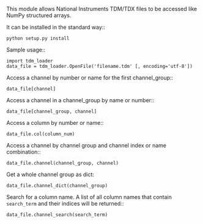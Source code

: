 This module allows National Instruments TDM/TDX files to be accessed like
NumPy structured arrays.

It can be installed in the standard way::

    python setup.py install

Sample usage::

    import tdm_loader
    data_file = tdm_loader.OpenFile('filename.tdm' [, encoding='utf-8'])

Access a channel by number or name for the first channel_group::

    data_file[channel]

Access a channel in a channel_group by name or number::

    data_file[channel_group, channel]

Access a column by number or name::

    data_file.col(column_num)

Access a channel by channel group and channel index or name combination::

    data_file.channel(channel_group, channel)

Get a whole channel group as dict:

    data_file.channel_dict(channel_group)

Search for a column name.  A list of all column names that contain
``search_term`` and their indices will be returned::

    data_file.channel_search(search_term)